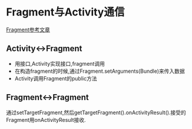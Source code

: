 # Fragment与Activity通信
[Fragment参考文章](https://juejin.im/post/5cda8b81f265da034c704ab1)
## Activity<->Fragment
* 用接口,Activity实现接口,fragment调用
* 在构造fragment的时候,通过Fragment.setArguments(Bundle)来传入数据
* Activity调用Fragment的public方法
## Fragment<->Fragment
通过setTargetFragment,然后getTargetFragment().onActivityResult().接受的Fragment用onActivityResult接收.
